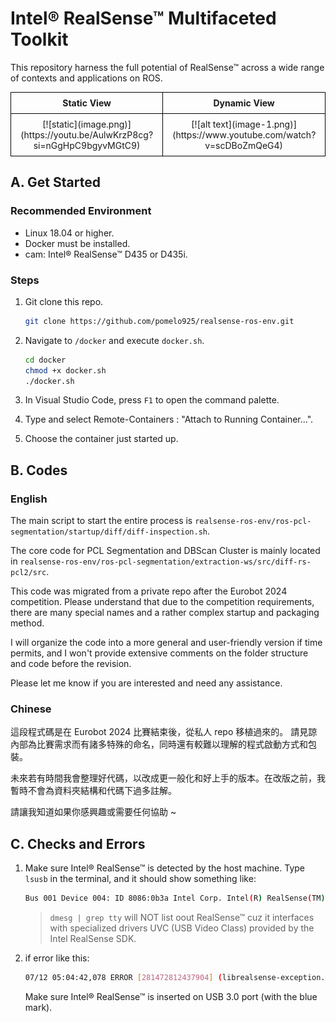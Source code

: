 # Intel® RealSense™ Multifaceted Toolkit

This repository harness the full potential of RealSense™ across a wide range of contexts and applications on ROS.

<style>
  table {
    border-collapse: collapse;
    width: 100%;
  }
  th, td {
    border: 1px solid black;
    text-align: center;
    padding: 8px;
  }
</style>

<table>
  <tr>
    <th>Static View</th>
    <th>Dynamic View</th>
  </tr>
  <tr>
    <td>[![static](image.png)](https://youtu.be/AulwKrzP8cg?si=nGgHpC9bgyvMGtC9)</td>
    <td>[![alt text](image-1.png)](https://www.youtube.com/watch?v=scDBoZmQeG4)</td>
  </tr>
</table>



## A. Get Started

### Recommended Environment
* Linux 18.04 or higher. 
* Docker must be installed.
* cam: Intel® RealSense™ D435 or D435i.

 
### Steps
1. Git clone this repo.

    ```bash
    git clone https://github.com/pomelo925/realsense-ros-env.git
    ```

2. Navigate to `/docker` and execute `docker.sh`.

    ```bash
    cd docker
    chmod +x docker.sh
    ./docker.sh
    ```

3. In Visual Studio Code, press `F1` to open the command palette.

4. Type and select Remote-Containers : "Attach to Running Container...".

5. Choose the container just started up.


## B. Codes
### English
The main script to start the entire process is `realsense-ros-env/ros-pcl-segmentation/startup/diff/diff-inspection.sh`. 

The core code for PCL Segmentation and DBScan Cluster is mainly located in `realsense-ros-env/ros-pcl-segmentation/extraction-ws/src/diff-rs-pcl2/src`.

This code was migrated from a private repo after the Eurobot 2024 competition. Please understand that due to the competition requirements, there are many special names and a rather complex startup and packaging method.

I will organize the code into a more general and user-friendly version if time permits, and I won't provide extensive comments on the folder structure and code before the revision.

Please let me know if you are interested and need any assistance.

### Chinese

這段程式碼是在 Eurobot 2024 比賽結束後，從私人 repo 移植過來的。
請見諒內部為比賽需求而有諸多特殊的命名，同時還有較難以理解的程式啟動方式和包裝。

未來若有時間我會整理好代碼，以改成更一般化和好上手的版本。在改版之前，我暫時不會為資料夾結構和代碼下過多註解。

請讓我知道如果你感興趣或需要任何協助 ~










## C. Checks and Errors
1. Make sure Intel® RealSense™ is detected by the host machine.
    Type `lsusb` in the terminal, and it should show something like:

    ```bash
    Bus 001 Device 004: ID 8086:0b3a Intel Corp. Intel(R) RealSense(TM) Depth Camera 435i
    ```

    >`dmesg | grep tty` will NOT list oout RealSense™ cuz it interfaces with specialized drivers UVC (USB Video Class) provided by the Intel RealSense SDK.

1. if error like this:
    ```bash
    07/12 05:04:42,078 ERROR [281472812437904] (librealsense-exception.h:52) xioctl(VIDIOC_G_CTRL) failed Last Error: Connection timed out
    ```
    Make sure Intel® RealSense™ is inserted on USB 3.0 port (with the blue mark).
